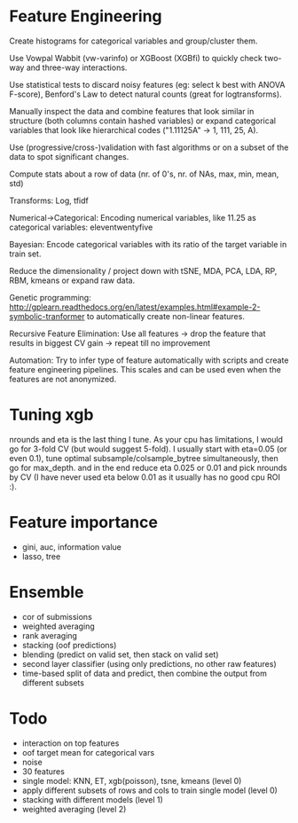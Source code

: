 # Feature Engineering


Create histograms for categorical variables and group/cluster them.

Use Vowpal Wabbit (vw-varinfo) or XGBoost (XGBfi) to quickly check two-way and three-way interactions.

Use statistical tests to discard noisy features (eg: select k best with ANOVA F-score), Benford's Law to detect natural counts (great for logtransforms).

Manually inspect the data and combine features that look similar in structure (both columns contain hashed variables) or expand categorical variables that look like hierarchical codes ("1.11125A" -> 1, 111, 25, A).

Use (progressive/cross-)validation with fast algorithms or on a subset of the data to spot significant changes.

Compute stats about a row of data (nr. of 0's, nr. of NAs, max, min, mean, std)

Transforms: Log, tfidf

Numerical->Categorical: Encoding numerical variables, like 11.25 as categorical variables: eleventwentyfive

Bayesian: Encode categorical variables with its ratio of the target variable in train set.

Reduce the dimensionality / project down with tSNE, MDA, PCA, LDA, RP, RBM, kmeans or expand raw data.

Genetic programming: http://gplearn.readthedocs.org/en/latest/examples.html#example-2-symbolic-tranformer to automatically create non-linear features.

Recursive Feature Elimination: Use all features -> drop the feature that results in biggest CV gain -> repeat till no improvement

Automation: Try to infer type of feature automatically with scripts and create feature engineering pipelines. This scales and can be used even when the features are not anonymized.

# Tuning xgb
nrounds and eta is the last thing I tune. As your cpu has limitations, I would go for 3-fold CV (but would suggest 5-fold). I usually start with eta=0.05 (or even 0.1), tune optimal subsample/colsample_bytree simultaneously, then go for max_depth. and in the end reduce eta 0.025 or 0.01 and pick nrounds by CV (I have never used eta below 0.01 as it usually has no good cpu ROI :).

# Feature importance
- gini, auc, information value
- lasso, tree

# Ensemble
- cor of submissions  
- weighted averaging
- rank averaging
- stacking (oof predictions)
- blending (predict on valid set, then stack on valid set)
- second layer classifier (using only predictions, no other raw features)
- time-based split of data and predict, then combine the output from different subsets

# Todo
- interaction on top features
- oof target mean for categorical vars
- noise
- 30 features
- single model: KNN, ET, xgb(poisson), tsne, kmeans (level 0)
- apply different subsets of rows and cols to train single model (level 0)
- stacking with different models (level 1)
- weighted averaging (level 2)
